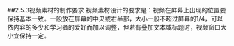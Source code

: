 ##2.5.3视频素材的制作要求
视频素材设计的要求是：视频在屏幕上出现的位置要保持基本一致。一般放在屏幕的中央或右半部，大小一般不超过屏幕的1/4，可以依内容的多少和学习者的爱好而加以调整，但若有叠加文本或标题时，视频窗口大小宜保持一定。
